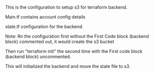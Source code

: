 This is the configuration to setup  s3 for terraform backend.

Main.tf  contains account config details

state.tf configuration for the backend

Note: Rn the configuration first without the First Code block (backend block) commented out, it would create the s3 bucket

Then run "terraform init" the second time with the First code block (backend block) uncommented.

This will initialized the backend and move the state file to s3.